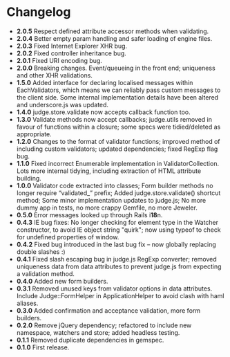 # Changelog

* **2.0.5** Respect defined attribute accessor methods when validating.
* **2.0.4** Better empty param handling and safer loading of engine files.
* **2.0.3** Fixed Internet Explorer XHR bug.
* **2.0.2** Fixed controller inheritance bug.
* **2.0.1** Fixed URI encoding bug.
* **2.0.0** Breaking changes. Event/queueing in the front end; uniqueness and other XHR validations.
* **1.5.0** Added interface for declaring localised messages within EachValidators, which means we can reliably pass custom messages to the client side. Some internal implementation details have been altered and underscore.js was updated.
* **1.4.0** judge.store.validate now accepts callback function too.
* **1.3.0** Validate methods now accept callbacks; judge.utils removed in favour of functions within a closure; some specs were tidied/deleted as appropriate.
* **1.2.0** Changes to the format of validator functions; improved method of including custom validators; updated dependencies; fixed RegExp flag bug.
* **1.1.0** Fixed incorrect Enumerable implementation in ValidatorCollection. Lots more internal tidying, including extraction of HTML attribute building.
* **1.0.0** Validator code extracted into classes; Form builder methods no longer require “validated_” prefix; Added judge.store.validate() shortcut method; Some minor implementation updates to judge.js; No more dummy app in tests, no more crappy Gemfile, no more Jeweler.
* **0.5.0** Error messages looked up through Rails i**18**n.
* **0.4.3** IE bug fixes: No longer checking for element type in the Watcher constructor, to avoid IE object string "quirk"; now using typeof to check for undefined properties of window.
* **0.4.2** Fixed bug introduced in the last bug fix – now globally replacing double slashes :)
* **0.4.1** Fixed slash escaping bug in judge.js RegExp converter; removed uniqueness data from data attributes to prevent judge.js from expecting a validation method.
* **0.4.0** Added new form builders.
* **0.3.1** Removed unused keys from validator options in data attributes. Include Judge::FormHelper in ApplicationHelper to avoid clash with haml aliases.
* **0.3.0** Added confirmation and acceptance validation, more form builders.
* **0.2.0** Remove jQuery dependency; refactored to include new namespace, watchers and store; added headless testing.
* **0.1.1** Removed duplicate dependencies in gemspec.
* **0.1.0** First release.